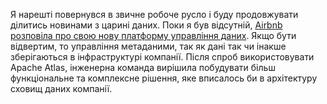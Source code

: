 Я нарешті повернувся в звичне робоче русло і буду продовжувати ділитись новинами з царині даних. Поки я був відсутній, [Airbnb розповіла про свою нову платформу управління даних](https://medium.com/airbnb-engineering/metis-building-airbnbs-next-generation-data-management-platform-d2c5219edf19). Якщо бути відвертим, то управління метаданими, так як дані так чи інакше зберігаються в інфраструктурі компанії. Після спроб використовувати Apache Atlas, інженерна команда вирішила побудувати більш функціональне та комплексне рішення, яке вписалось би в архітектуру сховищ даних компанії. 